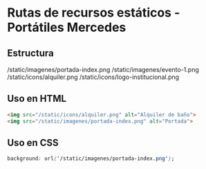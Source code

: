 # Rutas de recursos estáticos - Portátiles Mercedes

## Estructura
/static/imagenes/portada-index.png
/static/imagenes/evento-1.png
/static/icons/alquiler.png
/static/icons/logo-institucional.png

## Uso en HTML
```html
<img src="/static/icons/alquiler.png" alt="Alquiler de baño">
<img src="/static/imagenes/portada-index.png" alt="Portada">
```

## Uso en CSS
```css
background: url('/static/imagenes/portada-index.png');
```

